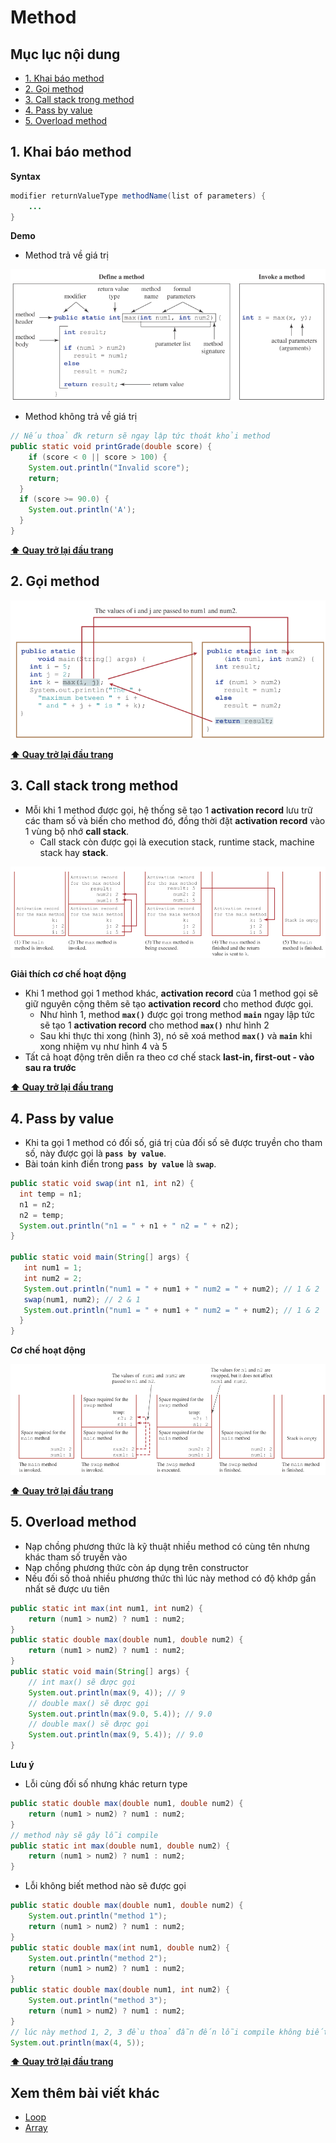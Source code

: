 # Method

## Mục lục nội dung

- [1. Khai báo method](#1-khai-báo-method)
- [2. Gọi method](#2-gọi-method)
- [3. Call stack trong method](#3-call-stack-trong-method)
- [4. Pass by value](#4-pass-by-value)
- [5. Overload method](#5-overload-method)

## 1. Khai báo method

**Syntax**

```java
modifier returnValueType methodName(list of parameters) {
    ...
}
```

**Demo**

- Method trả về giá trị

![method](/assets/day10-method.jpg)

- Method không trả về giá trị

```java
// Nếu thoả đk return sẽ ngay lập tức thoát khỏi method
public static void printGrade(double score) {
    if (score < 0 || score > 100) {
    System.out.println("Invalid score");
    return;
  }
  if (score >= 90.0) {
    System.out.println('A');
  }
}
```

**[⬆ Quay trở lại đầu trang](#mục-lục-nội-dung)**

## 2. Gọi method

![call method](/assets/day10-call-method.jpg)

**[⬆ Quay trở lại đầu trang](#mục-lục-nội-dung)**

## 3. Call stack trong method

- Mỗi khi 1 method được gọi, hệ thống sẽ tạo 1 **activation record** lưu trữ các tham số và biến cho method đó, đồng thời đặt **activation record** vào 1 vùng bộ nhớ **call stack**.
  - Call stack còn được gọi là execution stack, runtime stack, machine stack hay **stack**.

![call stack](/assets/day10-call-stack.jpg)

**Giải thích cơ chế hoạt động**

- Khi 1 method gọi 1 method khác, **activation record** của 1 method gọi sẽ giữ nguyên cộng thêm sẽ tạo **activation record** cho method được gọi.
  - Như hình 1, method **`max()`** được gọi trong method **`main`** ngay lập tức sẽ tạo 1 **activation record** cho method **`max()`** như hình 2
  - Sau khi thực thi xong (hình 3), nó sẽ xoá method **`max()`** và **`main`** khi xong nhiệm vụ như hình 4 và 5
- Tất cả hoạt động trên diễn ra theo cơ chế stack **last-in, first-out - vào sau ra trước**

**[⬆ Quay trở lại đầu trang](#mục-lục-nội-dung)**

## 4. Pass by value

- Khi ta gọi 1 method có đối số, giá trị của đối số sẽ được truyền cho tham số, này được gọi là **`pass by value`**.
- Bài toán kinh điển trong **`pass by value`** là **`swap`**.

```java
public static void swap(int n1, int n2) {
  int temp = n1;
  n1 = n2;
  n2 = temp;
  System.out.println("n1 = " + n1 + " n2 = " + n2);
}

public static void main(String[] args) {
   int num1 = 1;
   int num2 = 2;
   System.out.println("num1 = " + num1 + " num2 = " + num2); // 1 & 2
   swap(num1, num2); // 2 & 1
   System.out.println("num1 = " + num1 + " num2 = " + num2); // 1 & 2
  }
}
```

**Cơ chế hoạt động**

![pass by value](/assets/day10-pass-by-value.jpg)

**[⬆ Quay trở lại đầu trang](#mục-lục-nội-dung)**

## 5. Overload method

- Nạp chồng phương thức là kỹ thuật nhiều method có cùng tên nhưng khác tham số truyền vào
- Nạp chồng phương thức còn áp dụng trên constructor
- Nếu đối số thoả nhiều phương thức thì lúc này method có độ khớp gần nhất sẽ được ưu tiên


```java
public static int max(int num1, int num2) {
    return (num1 > num2) ? num1 : num2;
}
public static double max(double num1, double num2) {
    return (num1 > num2) ? num1 : num2;
}
public static void main(String[] args) {
    // int max() sẽ được gọi
    System.out.println(max(9, 4)); // 9
    // double max() sẽ được gọi
    System.out.println(max(9.0, 5.4)); // 9.0
    // double max() sẽ được gọi
    System.out.println(max(9, 5.4)); // 9.0
}
```

**Lưu ý**

- Lỗi cùng đối số nhưng khác return type

```java
public static double max(double num1, double num2) {
    return (num1 > num2) ? num1 : num2;
}
// method này sẽ gây lỗi compile
public static int max(double num1, double num2) {
    return (num1 > num2) ? num1 : num2;
}
```

- Lỗi không biết method nào sẽ được gọi

```java
public static double max(double num1, double num2) {
    System.out.println("method 1");
    return (num1 > num2) ? num1 : num2;
}
public static double max(int num1, double num2) {
    System.out.println("method 2");
    return (num1 > num2) ? num1 : num2;
}
public static double max(double num1, int num2) {
    System.out.println("method 3");
    return (num1 > num2) ? num1 : num2;
}
// lúc này method 1, 2, 3 đều thoả đẫn đến lỗi compile không biết method nào
System.out.println(max(4, 5));
```

**[⬆ Quay trở lại đầu trang](#mục-lục-nội-dung)**

## Xem thêm bài viết khác

- [Loop](day009.md)
- [Array](day011.md)
